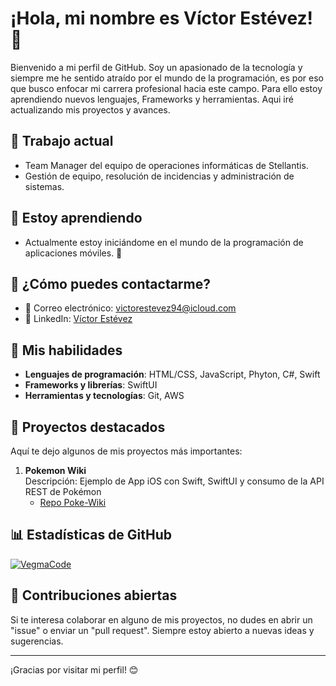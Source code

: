 # ¡Hola, mi nombre es Víctor Estévez! 👋

Bienvenido a mi perfil de GitHub. Soy un apasionado de la tecnología y siempre me he sentido atraído por el mundo de la programación,
es por eso que busco enfocar mi carrera profesional hacia este campo. Para ello estoy aprendiendo nuevos lenguajes, Frameworks y herramientas.
Aqui iré actualizando mis proyectos y avances.

## 🔭 Trabajo actual
- Team Manager del equipo de operaciones informáticas de Stellantis.
- Gestión de equipo, resolución de incidencias y administración de sistemas.

## 📖 Estoy aprendiendo
- Actualmente estoy iniciándome en el mundo de la programación de aplicaciones móviles. 📱

## 💬 ¿Cómo puedes contactarme?
- 📧 Correo electrónico: victorestevez94@icloud.com
- 💼 LinkedIn: [Víctor Estévez](https://www.linkedin.com/in/víctor-estévez-gómez-6a323a120/)

## 🚀 Mis habilidades
- **Lenguajes de programación**: HTML/CSS, JavaScript, Phyton, C#, Swift 
- **Frameworks y librerías**: SwiftUI
- **Herramientas y tecnologías**: Git, AWS

## 📑 Proyectos destacados
Aquí te dejo algunos de mis proyectos más importantes:

1. **Pokemon Wiki**  
   Descripción: Ejemplo de App iOS con Swift, SwiftUI y consumo de la API REST de Pokémon
   - [Repo Poke-Wiki](https://github.com/VegmaCode/poke-wiki)

## 📊 Estadísticas de GitHub
[![VegmaCode](https://github-readme-stats.vercel.app/api?username=vegmacode&show_icons=true&theme=radical)](https://github.com/vegmacode)

## 🤝 Contribuciones abiertas
Si te interesa colaborar en alguno de mis proyectos, no dudes en abrir un "issue" o enviar un "pull request". Siempre estoy abierto a nuevas ideas y sugerencias.

---

¡Gracias por visitar mi perfil! 😊
